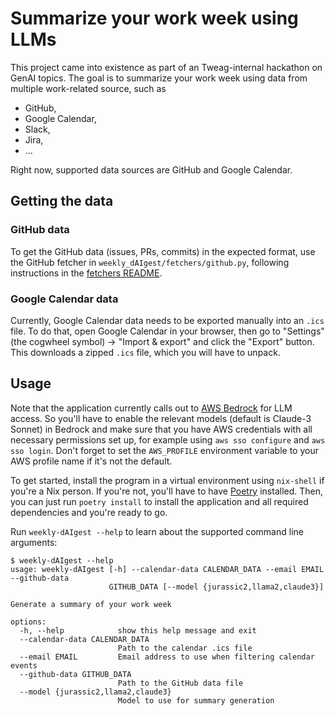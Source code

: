 # Summarize your work week using LLMs

This project came into existence as part of an Tweag-internal hackathon on GenAI topics.
The goal is to summarize your work week using data from multiple work-related source, such as
- GitHub,
- Google Calendar,
- Slack,
- Jira,
- ...

Right now, supported data sources are GitHub and Google Calendar.

## Getting the data

### GitHub data

To get the GitHub data (issues, PRs, commits) in the expected format, use the GitHub fetcher in `weekly_dAIgest/fetchers/github.py`, following instructions in the [fetchers README](weekly_dAIgest/fetchers/README.md).

### Google Calendar data

Currently, Google Calendar data needs to be exported manually into an `.ics` file.
To do that, open Google Calendar in your browser, then go to "Settings" (the cogwheel symbol) -> "Import & export" and click the "Export" button.
This downloads a zipped `.ics` file, which you will have to unpack.

## Usage

Note that the application currently calls out to [AWS Bedrock](https://aws.amazon.com/bedrock/) for LLM access.
So you'll have to enable the relevant models (default is Claude-3 Sonnet) in Bedrock and make sure that you have AWS credentials with all necessary permissions set up, for example using `aws sso configure` and `aws sso login`.
Don't forget to set the `AWS_PROFILE` environment variable to your AWS profile name if it's not the default.

To get started, install the program in a virtual environment using `nix-shell` if you're a Nix person.
If you're not, you'll have to have [Poetry](https://python-poetry.org/) installed.
Then, you can just run `poetry install` to install the application and all required dependencies and you're ready to go.

Run `weekly-dAIgest --help` to learn about the supported command line arguments:
```console
$ weekly-dAIgest --help
usage: weekly-dAIgest [-h] --calendar-data CALENDAR_DATA --email EMAIL --github-data
                      GITHUB_DATA [--model {jurassic2,llama2,claude3}]

Generate a summary of your work week

options:
  -h, --help            show this help message and exit
  --calendar-data CALENDAR_DATA
                        Path to the calendar .ics file
  --email EMAIL         Email address to use when filtering calendar events
  --github-data GITHUB_DATA
                        Path to the GitHub data file
  --model {jurassic2,llama2,claude3}
                        Model to use for summary generation
```
